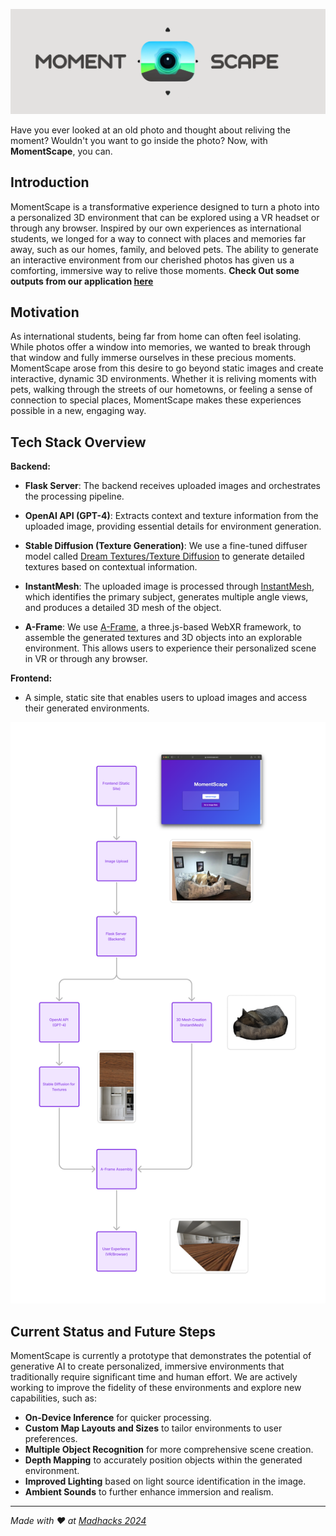 ![banner](banner.png)

Have you ever looked at an old photo and thought about reliving the moment? Wouldn't you want to go inside the photo? Now, with **MomentScape**, you can.

## Introduction

MomentScape is a transformative experience designed to turn a photo into a personalized 3D environment that can be explored using a VR headset or through any browser. Inspired by our own experiences as international students, we longed for a way to connect with places and memories far away, such as our homes, family, and beloved pets. The ability to generate an interactive environment from our cherished photos has given us a comforting, immersive way to relive those moments. **Check Out some outputs from our application [here](https://momentscape.github.io/)**

## Motivation

As international students, being far from home can often feel isolating. While photos offer a window into memories, we wanted to break through that window and fully immerse ourselves in these precious moments. MomentScape arose from this desire to go beyond static images and create interactive, dynamic 3D environments. Whether it is reliving moments with pets, walking through the streets of our hometowns, or feeling a sense of connection to special places, MomentScape makes these experiences possible in a new, engaging way.

## Tech Stack Overview

**Backend:**
- **Flask Server**: The backend receives uploaded images and orchestrates the processing pipeline.
- **OpenAI API (GPT-4)**: Extracts context and texture information from the uploaded image, providing essential details for environment generation.
- **Stable Diffusion (Texture Generation)**: We use a fine-tuned diffuser model called [Dream Textures/Texture Diffusion](https://huggingface.co/dream-textures/texture-diffusion) to generate detailed textures based on contextual information.
- **InstantMesh**: The uploaded image is processed through [InstantMesh](https://github.com/TencentARC/InstantMesh), which identifies the primary subject, generates multiple angle views, and produces a detailed 3D mesh of the object.

- **A-Frame**: We use [A-Frame](https://aframe.io/), a three.js-based WebXR framework, to assemble the generated textures and 3D objects into an explorable environment. This allows users to experience their personalized scene in VR or through any browser.

**Frontend:**
- A simple, static site that enables users to upload images and access their generated environments.

![flowchart](flowchart.png)

## Current Status and Future Steps

MomentScape is currently a prototype that demonstrates the potential of generative AI to create personalized, immersive environments that traditionally require significant time and human effort. We are actively working to improve the fidelity of these environments and explore new capabilities, such as:

- **On-Device Inference** for quicker processing.
- **Custom Map Layouts and Sizes** to tailor environments to user preferences.
- **Multiple Object Recognition** for more comprehensive scene creation.
- **Depth Mapping** to accurately position objects within the generated environment.
- **Improved Lighting** based on light source identification in the image.
- **Ambient Sounds** to further enhance immersion and realism.

---

*Made with ❤️ at [Madhacks 2024](https://devpost.com/software/memoryscape-iaj7yz)*
